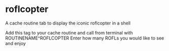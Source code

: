 # roflcopter
A cache routine tab to display the iconic roflcopter in a shell

Add this tag to your cache routine and call from terminal with ROUTINENAME^ROFLCOPTER
Enter how many ROFLs you would like to see and enjoy
